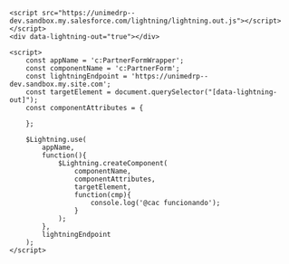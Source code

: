 <html>
    <style>
        a {
            color:orange;
        }
    </style>

    <script src="https://unimedrp--dev.sandbox.my.salesforce.com/lightning/lightning.out.js"></script>
    </script>
    <div data-lightning-out="true"></div>

    <script>
        const appName = 'c:PartnerFormWrapper';
        const componentName = 'c:PartnerForm';
        const lightningEndpoint = 'https://unimedrp--dev.sandbox.my.site.com';
        const targetElement = document.querySelector("[data-lightning-out]");
        const componentAttributes = {

        };

        $Lightning.use(
            appName,
            function(){
                $Lightning.createComponent(
                    componentName,
                    componentAttributes,
                    targetElement,
                    function(cmp){
                        console.log('@cac funcionando');
                    }
                );
            },
            lightningEndpoint
        );
    </script>
</html>
